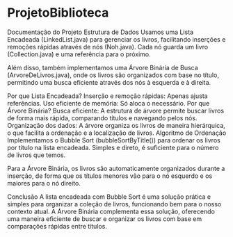# ProjetoBiblioteca
Documentação do Projeto
Estrutura de Dados
Usamos uma Lista Encadeada (LinkedList.java) para gerenciar os livros, facilitando inserções e remoções rápidas através de nós (Noh.java). Cada nó guarda um livro (Collection.java) e uma referência para o próximo.

Além disso, também implementamos uma Árvore Binária de Busca (ArvoreDeLivros.java), onde os livros são organizados com base no título, permitindo uma busca eficiente através dos nós à esquerda e à direita.

Por que Lista Encadeada?
Inserção e remoção rápidas: Apenas ajusta referências.
Uso eficiente de memória: Só aloca o necessário.
Por que Árvore Binária?
Busca eficiente: A estrutura de árvore permite buscar livros de forma mais rápida, comparando títulos e navegando pelos nós.
Organização dos dados: A árvore organiza os livros de maneira hierárquica, o que facilita a ordenação e a localização de livros.
Algoritmo de Ordenação
Implementamos o Bubble Sort (bubbleSortByTitle()) para ordenar os livros por título na lista encadeada. Simples e direto, é suficiente para o número de livros que temos.

Para a Árvore Binária, os livros são automaticamente organizados durante a inserção, de forma que os títulos menores vão para o nó esquerdo e os maiores para o nó direito.

Conclusão
A lista encadeada com Bubble Sort é uma solução prática e simples para organizar a coleção de livros, funcionando bem para o nosso contexto atual. A Árvore Binária complementa essa solução, oferecendo uma maneira eficiente de buscar e organizar os livros com base em comparações rápidas entre títulos.
